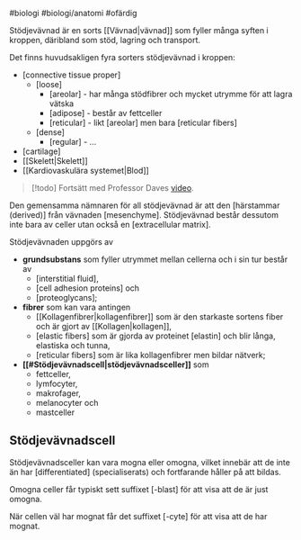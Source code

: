 #biologi #biologi/anatomi #ofärdig 

Stödjevävnad är en sorts [[Vävnad|vävnad]] som fyller många syften i kroppen, däribland som stöd, lagring och transport.

Det finns huvudsakligen fyra sorters stödjevävnad i kroppen:
- \[connective tissue proper\]
	- \[loose\]
		- \[areolar\] - har många stödfibrer och mycket utrymme för att lagra vätska
		- \[adipose\] - består av fettceller
		- \[reticular\] - likt \[areolar\] men bara \[reticular fibers\]
	- \[dense\]
		- \[regular\] - ...
- \[cartilage\]
- [[Skelett|Skelett]]
- [[Kardiovaskulära systemet|Blod]]

> [!todo]
> Fortsätt med Professor Daves [video](https://youtu.be/ec0PT0UQ_zo?t=335).

Den gemensamma nämnaren för all stödjevävnad är att den \[härstammar (derived)\] från vävnaden \[mesenchyme\]. Stödjevävnad består dessutom inte bara av celler utan också en \[extracellular matrix\].

Stödjevävnaden uppgörs av
- **grundsubstans** som fyller utrymmet mellan cellerna och i sin tur består av
	- \[interstitial fluid\],
	- \[cell adhesion proteins\] och
	- \[proteoglycans\];
- **fibrer** som kan vara antingen
	- [[Kollagenfibrer|kollagenfibrer]] som är den starkaste sortens fiber och är gjort av [[Kollagen|kollagen]],
	- \[elastic fibers\] som är gjorda av proteinet \[elastin\] och blir långa, elastiska och tunna,
	- \[reticular fibers\] som är lika kollagenfibrer men bildar nätverk;
- **[[#Stödjevävnadscell|stödjevävnadsceller]]** som
	- fettceller,
	- lymfocyter,
	- makrofager,
	- melanocyter och
	- mastceller
## Stödjevävnadscell
Stödjevävnadsceller kan vara mogna eller omogna, vilket innebär att de inte än har \[differentiated\] (specialiserats) och fortfarande håller på att bildas.

Omogna celler får typiskt sett suffixet \[-blast\] för att visa att de är just omogna.

När cellen väl har mognat får det suffixet \[-cyte\] för att visa att de har mognat.


